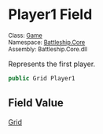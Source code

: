 # Player1 Field

<sub>Class: [Game](../Game.md)  
Namespace: [Battleship.Core](../../Battleship.Core.md)  
Assembly: Battleship.Core.dll</sub>

Represents the first player.

```cs
public Grid Player1
```

## Field Value

[Grid](../../Grid/Grid.md)
